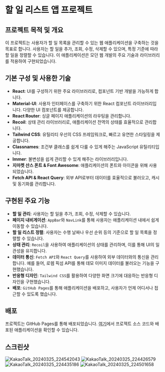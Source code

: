 # 할 일 리스트 앱 프로젝트

## 프로젝트 목적 및 개요
이 프로젝트는 사용자가 할 일 목록을 관리할 수 있는 웹 애플리케이션을 구축하는 것을 목표로 합니다. 사용자는 할 일을 추가, 조회, 수정, 삭제할 수 있으며, 특정 기준에 따라 할 일을 정렬할 수 있습니다. 이 애플리케이션은 모던 웹 개발의 주요 기술과 라이브러리를 적용하여 구현되었습니다.

## 기본 구성 및 사용한 기술
- **React**: UI를 구성하기 위한 주요 라이브러리로, 컴포넌트 기반 개발을 가능하게 합니다.
- **Material-UI**: 사용자 인터페이스를 구축하기 위한 React 컴포넌트 라이브러리입니다. 다양한 UI 컴포넌트를 제공합니다.
- **React Router**: 싱글 페이지 애플리케이션의 라우팅을 관리합니다.
- **Recoil**: 상태 관리 라이브러리로, 애플리케이션 전역의 상태를 효율적으로 관리합니다.
- **Tailwind CSS**: 유틸리티 우선의 CSS 프레임워크로, 빠르고 유연한 스타일링을 제공합니다.
- **Classnames**: 조건부 클래스를 쉽게 다룰 수 있게 해주는 JavaScript 유틸리티입니다.
- **Immer**: 불변성을 쉽게 관리할 수 있게 해주는 라이브러리입니다.
- **지마켓 산스 폰트 & Font Awesome**: 애플리케이션의 폰트와 아이콘을 위해 사용되었습니다.
- **Fetch API & React Query**: 외부 API로부터 데이터를 효율적으로 불러오고, 캐시 및 동기화를 관리합니다.

## 구현된 주요 기능
- **할 일 관리**: 사용자는 할 일을 추가, 조회, 수정, 삭제할 수 있습니다.
- **페이지 내비게이션**: `AppBar`와 `NavLink`를 통해 사용자는 애플리케이션 내에서 쉽게 이동할 수 있습니다.
- **할 일 리스트 정렬**: 사용자는 수행 날짜나 우선 순위 등의 기준으로 할 일 목록을 정렬할 수 있습니다.
- **상태 관리**: `Recoil`을 사용하여 애플리케이션의 상태를 관리하며, 이를 통해 UI의 일관성을 유지합니다.
- **데이터 통신**: `Fetch API`와 `React Query`를 사용하여 외부 데이터와의 통신을 관리합니다. 예를 들어, 로렘 픽섬 API를 통해 데모 이미지 데이터를 불러오는 기능을 구현했습니다.
- **반응형 디자인**: `Tailwind CSS`를 활용하여 다양한 화면 크기에 대응하는 반응형 디자인을 구현했습니다.
- **배포**: `GitHub Pages`를 통해 애플리케이션을 배포하고, 사용자가 언제 어디서나 접근할 수 있도록 했습니다.

## 배포
프로젝트는 GitHub Pages를 통해 배포되었습니다. [여기](https://songyeonji.github.io/my-todolist/#/main)에서 프로젝트 소스 코드와 배포된 애플리케이션을 확인할 수 있습니다.

## 스크린샷
![KakaoTalk_20240325_224542043](https://github.com/Songyeonji/react-todolist/assets/104824428/77b755dc-36aa-4b63-95b3-e85f2ab26079)
![KakaoTalk_20240325_224426579](https://github.com/Songyeonji/react-todolist/assets/104824428/504c3cdc-9496-4b14-b1c1-c4862ffa3806)
![KakaoTalk_20240325_224435186](https://github.com/Songyeonji/react-todolist/assets/104824428/80c91810-0f70-451a-a264-ef995a9914bf)
![KakaoTalk_20240325_224501658](https://github.com/Songyeonji/react-todolist/assets/104824428/67a7ff9e-20e6-4ba6-a17f-a1793604dbc6)
